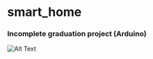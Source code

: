 # smart_home

### Incomplete graduation project (Arduino) 


![Alt Text](https://github.com/alhassanmohamed2/Physics_Simulation/blob/main/arduino.png)
